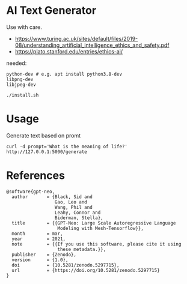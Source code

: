 # AI Text Generator

Use with care.

- https://www.turing.ac.uk/sites/default/files/2019-08/understanding_artificial_intelligence_ethics_and_safety.pdf
- https://plato.stanford.edu/entries/ethics-ai/

needed:

```
python-dev # e.g. apt install python3.8-dev
libpng-dev 
libjpeg-dev
```

```
./install.sh
```

# Usage

Generate text based on promt
```
curl -d prompt='What is the meaning of life?' http://127.0.0.1:5000/generate
```

# References

```
@software{gpt-neo,
  author       = {Black, Sid and
                  Gao, Leo and
                  Wang, Phil and
                  Leahy, Connor and
                  Biderman, Stella},
  title        = {{GPT-Neo: Large Scale Autoregressive Language 
                   Modeling with Mesh-Tensorflow}},
  month        = mar,
  year         = 2021,
  note         = {{If you use this software, please cite it using 
                   these metadata.}},
  publisher    = {Zenodo},
  version      = {1.0},
  doi          = {10.5281/zenodo.5297715},
  url          = {https://doi.org/10.5281/zenodo.5297715}
}
```
